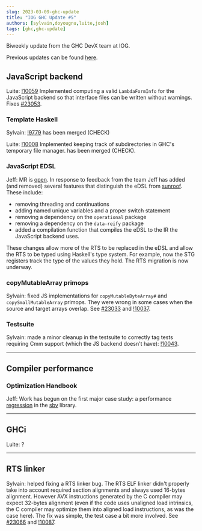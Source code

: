 ```yaml
---
slug: 2023-03-09-ghc-update
title: "IOG GHC Update #5"
authors: [sylvain,doyougnu,luite,josh]
tags: [ghc,ghc-update]
---
```


Biweekly update from the GHC DevX team at IOG.

Previous updates can be found [here](https://engineering.iog.io/tags/ghc-update).

## JavaScript backend

Luite: [!10059](https://gitlab.haskell.org/ghc/ghc/-/merge_requests/10059)
Implemented computing a valid `LambdaFormInfo` for the JavaScript backend
so that interface files can be written without warnings. Fixes
[#23053](https://gitlab.haskell.org/ghc/ghc/-/issues/23053).

### Template Haskell

Sylvain: [!9779](https://gitlab.haskell.org/ghc/ghc/-/merge_requests/9779)
has been merged (CHECK)

Luite: [!10008](https://gitlab.haskell.org/ghc/ghc/-/merge_requests/10008)
Implemented keeping track of subdirectories in GHC's temporary file manager.
has been merged (CHECK).

### JavaScript EDSL

Jeff: MR is [open](https://gitlab.haskell.org/ghc/ghc/-/merge_requests/10000).
In response to feedback from the team Jeff has added (and removed)
several features that distinguish the eDSL from
[sunroof](https://github.com/ku-fpg/sunroof-compiler). These include: 
  - removing threading and continuations
  - adding named unique variables and a proper switch statement
  - removing a dependency on the `operational` package
  - removing a dependency on the `data-reify` package
  - added a compilation function that compiles the eDSL to the IR the JavaScript backend uses.

These changes allow more of the RTS to be replaced in the eDSL and allow the RTS
to be typed using Haskell's type system. For example, now the STG registers
track the type of the values they hold. The RTS migration is now underway.

### copyMutableArray primops

Sylvain: fixed JS implementations for `copyMutableByteArray#` and
`copySmallMutableArray` primops. They were wrong in some cases when the source
and target arrays overlap. See
[#23033](https://gitlab.haskell.org/ghc/ghc/-/issues/23033) and
[!10037](https://gitlab.haskell.org/ghc/ghc/-/merge_requests/10037).

### Testsuite

Sylvain: made a minor cleanup in the testsuite to correctly tag tests requiring
Cmm support (which the JS backend doesn't have):
[!10043](https://gitlab.haskell.org/ghc/ghc/-/merge_requests/10043).

----


## Compiler performance

### Optimization Handbook

Jeff: Work has begun on the first major case study: a performance
[regression](https://github.com/LeventErkok/sbv/issues/642) in the
[sbv](https://github.com/LeventErkok/sbv) library. 

----

## GHCi

Luite: ?

----

## RTS linker

Sylvain: helped fixing a RTS linker bug. The RTS ELF linker didn't properly
take into account required section alignments and always used 16-bytes alignment.
However AVX instructions generated by the C compiler may expect 32-bytes alignment
(even if the code uses unaligned load intrinsics, the C compiler may optimize them
into aligned load instructions, as was the case here).
The fix was simple, the test case a bit more involved.
See [#23066](https://gitlab.haskell.org/ghc/ghc/-/issues/23066) and [!10087](https://gitlab.haskell.org/ghc/ghc/-/merge_requests/10087).

